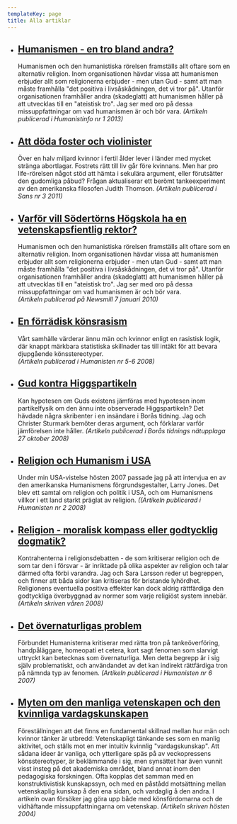 ```yaml
---
templateKey: page
title: Alla artiklar
---
```

* ## [Humanismen - en tro bland andra?](media/debattartikel-livsaskadning.pdf)
  Humanismen och den humanistiska rörelsen framställs allt oftare som en alternativ religion. Inom organisationen hävdar vissa att humanismen erbjuder allt som religionerna erbjuder - men utan Gud - samt att man måste framhålla "det positiva i livsåskådningen, det vi tror på". Utanför organisationen framhåller andra (skadeglatt) att humanismen håller på att utvecklas till en "ateistisk tro". Jag ser med oro på dessa missuppfattningar om vad humanismen är och bör vara.
  _(Artikeln publicerad i Humanistinfo nr 1 2013)_
* ## [Att döda foster och violinister](media/debattartikel-abortslutversion.pdf)
  Över en halv miljard kvinnor i fertil ålder lever i länder med mycket stränga abortlagar. Fostrets rätt till liv går före kvinnans. Men har pro life-rörelsen något stöd att hämta i sekulära argument, eller förutsätter den gudomliga påbud? Frågan aktualiserar ett berömt tankeexperiment av den amerikanska filosofen Judith Thomson.
  _(Artikeln publicerad i Sans nr 3 2011)_
* ## [Varför vill Södertörns Högskola ha en vetenskapsfientlig rektor?](media/nyrektorshv2.pdf)
  Humanismen och den humanistiska rörelsen framställs allt oftare som en alternativ religion. Inom organisationen hävdar vissa att humanismen erbjuder allt som religionerna erbjuder - men utan Gud - samt att man måste framhålla "det positiva i livsåskådningen, det vi tror på". Utanför organisationen framhåller andra (skadeglatt) att humanismen håller på att utvecklas till en "ateistisk tro". Jag ser med oro på dessa missuppfattningar om vad humanismen är och bör vara.\
  _(Artikeln publicerad på Newsmill 7 januari 2010)_
* ## [En förrädisk könsrasism](http://www.fritankesmedja.se/en-forradisk-konsrasism)
  Vårt samhälle värderar ännu män och kvinnor enligt en rasistisk logik, där knappt märkbara statistiska skillnader tas till intäkt för att bevara djupgående könsstereotyper.\
  _(Artikeln publicerad i Humanisten nr 5-6 2008)_
* ## [Gud kontra Higgspartikeln](http://www.bt.se/debatt/gud-kontra-higgspartikeln(936320).gm)
  Kan hypotesen om Guds existens jämföras med hypotesen inom partikelfysik om den ännu inte observerade Higgspartikeln? Det hävdade några skribenter i en insändare i Borås tidning. Jag och Christer Sturmark bemöter deras argument, och förklarar varför jämförelsen inte håller. 
  _(Artikeln publicerad i Borås tidnings nätupplaga 27 oktober 2008)_
* ## [Religion och Humanism i USA](http://www.fritankesmedja.se/religion-och-humanism-i-usa)
  Under min USA-vistelse hösten 2007 passade jag på att intervjua en av den amerikanska Humanismens förgrundsgestalter, Larry Jones. Det blev ett samtal om religion och politik i USA, och om Humanismens villkor i ett land starkt präglat av religion.
  _((Artikeln publicerad i Humanisten nr 2 2008)_
* ## [Religion - moralisk kompass eller godtycklig dogmatik?](media/debattartikel-religonsdebatt.pdf)
  Kontrahenterna i religionsdebatten - de som kritiserar religion och de som tar den i försvar - är inriktade på olika aspekter av religion och talar därmed ofta förbi varandra. Jag och Sara Larsson reder ut begreppen, och finner att båda sidor kan kritiseras för bristande lyhördhet. Religionens eventuella positiva effekter kan dock aldrig rättfärdiga den godtyckliga överbyggnad av normer som varje religiöst system innebär. 
  _(Artikeln skriven våren 2008)_
* ## [Det övernaturligas problem](http://www.fritankesmedja.se/det-overnaturligas-problem)
  Förbundet Humanisterna kritiserar med rätta tron på tankeöverföring, handpåläggare, homeopati et cetera, kort sagt fenomen som slarvigt uttryckt kan betecknas som övernaturliga. Men detta begrepp är i sig själv problematiskt, och användandet av det kan indirekt rättfärdiga tron på nämnda typ av fenomen. 
  _(Artikeln publicerad i Humanisten nr 6 2007)_
* ## [Myten om den manliga vetenskapen och den kvinnliga vardagskunskapen](media/debattartikel-moira2.pdf)
  Föreställningen att det finns en fundamental skillnad mellan hur män och kvinnor tänker är utbredd: Vetenskapligt tänkande ses som en manlig aktivitet, och ställs mot en mer intuitiv kvinnlig "vardagskunskap". Att sådana ideer är vanliga, och ytterligare späs på av veckopressens könsstereotyper, är beklämmande i sig, men synsättet har även vunnit visst insteg på det akademiska området, bland annat inom den pedagogiska forskningen. Ofta kopplas det samman med en konstruktivistisk kunskapssyn, och med en påstådd motsättning mellan vetenskaplig kunskap å den ena sidan, och vardaglig å den andra. I artikeln ovan försöker jag göra upp både med könsfördomarna och de vidhäftande missuppfattningarna om vetenskap. 
  _(Artikeln skriven hösten 2004)_